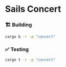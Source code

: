 # Sails Concert

### 🏗️ Building

```sh
cargo b -r -p "concert"
```

### ✅ Testing

```sh
cargo t -r -p "concert"
```
